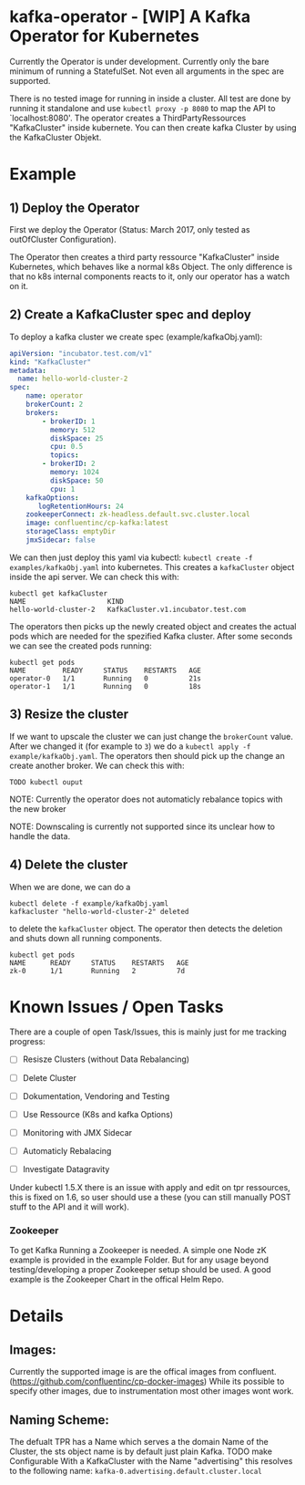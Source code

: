 # kafka-operator - [WIP] A Kafka Operator for Kubernetes 

Currently the Operator is under development. Currently only the bare minimum of running a StatefulSet. Not even all arguments in the spec are supported.
 
There is no tested image for running in inside a cluster. All test are done by running it standalone and use `kubectl proxy -p 8080` to map the API to `localhost:8080'.
The operator creates a ThirdPartyRessources "KafkaCluster" inside kubernete. You can then create kafka Cluster by using the KafkaCluster Objekt. 

# Example

## 1) Deploy the Operator
First we deploy the Operator (Status: March 2017, only tested as  outOfCluster Configuration).

The Operator then creates a third party ressource "KafkaCluster" inside Kubernetes, which behaves like a normal k8s Object. 
The only difference is that no k8s internal components reacts to it, only our operator has a watch on it.

## 2) Create a KafkaCluster spec and deploy
To deploy a kafka cluster we create spec (example/kafkaObj.yaml): 

```yaml
apiVersion: "incubator.test.com/v1"
kind: "KafkaCluster"
metadata:
  name: hello-world-cluster-2
spec:
    name: operator
    brokerCount: 2
    brokers:
        - brokerID: 1
          memory: 512
          diskSpace: 25
          cpu: 0.5
          topics:
        - brokerID: 2
          memory: 1024
          diskSpace: 50
          cpu: 1
    kafkaOptions:
       logRetentionHours: 24
    zookeeperConnect: zk-headless.default.svc.cluster.local
    image: confluentinc/cp-kafka:latest
    storageClass: emptyDir
    jmxSidecar: false
```
We can then just deploy this yaml via kubectl:
```kubectl create -f examples/kafkaObj.yaml```
into kubernetes. This creates a ```kafkaCluster``` object inside the api server. We can check this with:
```
kubectl get kafkaCluster
NAME                    KIND
hello-world-cluster-2   KafkaCluster.v1.incubator.test.com
```
 
The operators then picks up the newly created object and creates the actual pods which are needed for the spezified Kafka cluster. 
After some seconds we can see the created pods running: 
```
kubectl get pods
NAME         READY     STATUS    RESTARTS   AGE
operator-0   1/1       Running   0          21s
operator-1   1/1       Running   0          18s
```

## 3) Resize the cluster
If we want to upscale the cluster we can just change the ```brokerCount``` value. 
After we changed it (for example to ```3```) we do a ```kubectl apply -f example/kafkaObj.yaml```. 
The operators then should pick up the change an create another broker. We can check this with:
```
TODO kubectl ouput
```

NOTE: Currently the operator does not automaticly rebalance topics with the new broker

NOTE: Downscaling is currently not supported since its unclear how to handle the data.

## 4) Delete the cluster
When we are done, we can do a
```
kubectl delete -f example/kafkaObj.yaml
kafkacluster "hello-world-cluster-2" deleted
```
to delete the `kafkaCluster` object.
The operator then detects the deletion and shuts down all running components. 
```
kubectl get pods
NAME      READY     STATUS    RESTARTS   AGE
zk-0      1/1       Running   2          7d
```

# Known Issues / Open Tasks
There are a couple of open Task/Issues, this is mainly just for me tracking progress:

- [ ] Resisze Clusters (without Data Rebalancing)
- [ ] Delete Cluster
- [ ] Dokumentation, Vendoring and Testing
- [ ] Use Ressource (K8s and kafka Options)
- [ ] Monitoring with JMX Sidecar
- [ ] Automaticly Rebalacing
- [ ] Investigate Datagravity 


Under kubectl 1.5.X there is an issue with apply and edit on tpr ressources, this is fixed on 1.6, so user should use a these (you can still manually POST stuff to the API and it will work).


### Zookeeper
To get Kafka Running a Zookeeper is needed. A simple one Node zK example is provided in the example Folder. But for any usage beyond testing/developing a proper Zookeeper setup should be used. A good example is the Zookeeper Chart in the offical Helm Repo.


# Details



## Images:
Currently the supported image is are the offical images from confluent. (https://github.com/confluentinc/cp-docker-images) While its possible to specify other images, due to instrumentation most other images wont work. 

## Naming Scheme:

The defualt TPR has a Name which serves a the domain Name of the Cluster, the sts object name is by default just plain Kafka. TODO make Configurable
With a KafkaCluster with the Name "advertising" this resolves to the following name:
`kafka-0.advertising.default.cluster.local`
